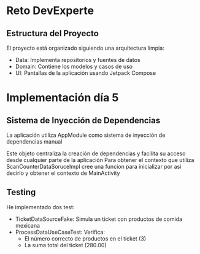 # Reto DevExperte

## Estructura del Proyecto
El proyecto está organizado siguiendo una arquitectura limpia:

- Data: Implementa repositorios y fuentes de datos
- Domain: Contiene los modelos y casos de uso
- UI: Pantallas de la aplicación usando Jetpack Compose

# Implementación día 5

## Sistema de Inyección de Dependencias
La aplicación utiliza AppModule como sistema de inyección de dependencias manual

Este objeto centraliza la creación de dependencias y facilita su acceso desde cualquier parte de la aplicación
Para obtener el contexto que utiliza ScanCounterDataSoruceImpl cree una funcion para inicializar por asi decirlo 
y obtener el contexto de MainActivity

## Testing
He implementado dos test:
- TicketDataSourceFake: Simula un ticket con productos de comida mexicana
- ProcessDataUseCaseTest: Verifica:
  - El número correcto de productos en el ticket (3)
  - La suma total del ticket (280.00)